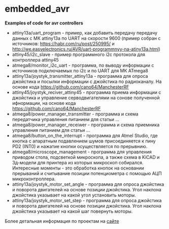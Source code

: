 # embedded_avr

**Examples of code for avr controllers**

* attiny13a/uart_program - пример, как добавить передачу передачу данных с МК attiny13a по UART на скорости 9600 (пример собран c источников: https://habr.com/ru/post/250995/ и http://we.easyelectronics.ru/AVR/uart-programmnyy-na-atiny13a.html)
* attiny45/i2c_slave - пример программного i2c протокола для контроллера attiny45
* atmega8/monitor_i2c_uart - программа, по выводу информации с источников подключаемых по i2c и по UART для МК ATmega8
* attiny13a/joystyk_transmitter_attiny13a - программа для опроса джойстика и посылки информации с джойстика по радиоканалу. На основе кода https://github.com/cano64/ManchesterRF
* attiny45/joystyk_reciver_attiny45 - программа приема информации с джойстика и управление серводвигателями на сонове полученной ифнормации, на основе кода https://github.com/cano64/ManchesterRF
* atmega8/power_manager_transmitter - программа и схема передатчика управления питанием для статьи ...
* atmega8/power_manager_receiwer - программа и схема приемника управления питанием для статьи ...
* atmega8/button_on_the_interrupt - программа для Atmel Studio, где кнопка с апаратным подавлением шумов присоединяется к пину PD2 (INT0) и нажатие кнопки осуществляется по прерывнию.
* atmega8/microscope_management - программа для управления приводом стола, подсветкой микроскопа, а также схема в KiCAD и 3д-модели для принтера из которых микроскоп собирался. Интересные моменты - это обработка кнопок на основании прерываний и считывание позиции потенциометра с помощью АЦП микроконтроллера.
* attiny13a/joystyk_motor_set_angle - программа для опроса джойстика и поворота двигателей на основе позиции джойстика. Угол наклона джойстика указывает на какой угол установить моторы.
* attiny13a/joystyk_motor_set_step - программа для опроса джойстика и поворота двигателей на основе позиции джойстика. Угол наклона джойстика указывает на какой шаг повернуть моторы.


Более детальная информация по проектам на [сайте](http://putey.net/)
